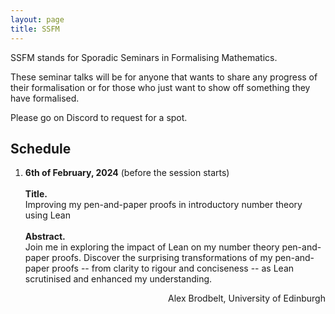 ```yaml
---
layout: page
title: SSFM
---
```


SSFM stands for Sporadic Seminars in Formalising Mathematics.

These seminar talks will be for anyone that wants to share any progress of their formalisation or for those who just want to show off something they have formalised.

Please go on Discord to request for a spot.

## Schedule

1. <b>6th of February, 2024</b> (before the session starts) <br><br>
   **Title.**<br>
   Improving my pen-and-paper proofs in introductory number theory using Lean<br><br>
   **Abstract.**<br>
   Join me in exploring the impact of Lean on my number theory pen-and-paper proofs. Discover the surprising transformations of my pen-and-paper proofs -- from clarity to rigour and conciseness -- as Lean scrutinised and enhanced my understanding.<br>
   <p align="right">Alex Brodbelt, University of Edinburgh</p>

